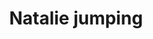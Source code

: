 ---
layout: item
raw_url: https://prdwebappstorage.blob.core.windows.net/kansaspattons/images/gallery-2009-10-18/img58673.jpg
thumb_url: https://prdwebappstorage.blob.core.windows.net/kansaspattons/images/gallery-2009-10-18/thumb_img58673.jpg
post: /kansaspattons/blog/2009/10/18/pumpkin-patch.html
index: 5
title: Natalie jumping
---